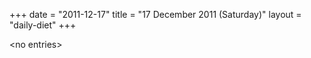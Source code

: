 +++
date = "2011-12-17"
title = "17 December 2011 (Saturday)"
layout = "daily-diet"
+++

<p>&lt;no entries&gt;</p>